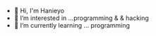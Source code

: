 - 👋 Hi, I'm Hanieyo
- 👀 I’m interested in ...programming & & hacking
- 🌱 I’m currently learning ... programming 
<!---
Hanieyo is a ✨ special ✨ repository because its `README.md` (this file) appears on your GitHub profile.
You can click the Preview link to take a look at your changes.
--->
